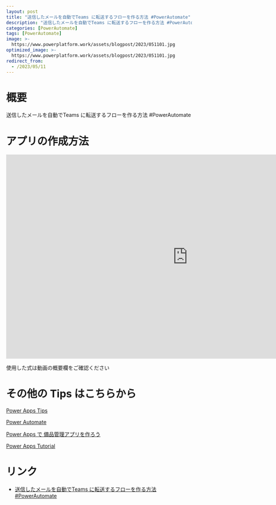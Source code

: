 ```yaml
---
layout: post
title: "送信したメールを自動でTeams に転送するフローを作る方法 #PowerAutomate"
description: "送信したメールを自動でTeams に転送するフローを作る方法 #PowerAutomateを動画で分かりやすく解説"
categories: [PowerAutomate]
tags: [PowerAutomate]
image: >-
  https://www.powerplatform.work/assets/blogpost/2023/051101.jpg
optimized_image: >-
  https://www.powerplatform.work/assets/blogpost/2023/051101.jpg
redirect_from:
  - /2023/05/11
---
```



#  概要

送信したメールを自動でTeams に転送するフローを作る方法 #PowerAutomate


# アプリの作成方法

<iframe width="983" height="553" src="https://www.youtube.com/embed/APvlBcv4tGM" title="YouTube video player" frameborder="0" allow="accelerometer; autoplay; clipboard-write; encrypted-media; gyroscope; picture-in-picture" allowfullscreen></iframe>


使用した式は動画の概要欄をご確認ください


# その他の Tips はこちらから

[Power Apps Tips](https://www.youtube.com/watch?v=VrAQf3JQ7yM&list=PLVhFi1fb3DqakSLVMn22DDcySXh9jtzi- )


[Power Automate](https://www.youtube.com/watch?v=-YnJYT0ASEM&list=PLVhFi1fb3Dqbzic6GieqnLFgD3aTj-eHA)


[Power Apps で 備品管理アプリを作ろう](https://www.youtube.com/playlist?list=PLVhFi1fb3DqZM3HKb8Hea6XEL96990Fyn)


[Power Apps Tutorial](https://www.youtube.com/playlist?list=PLVhFi1fb3DqalxpL974VvAJvV4iWoSbe_)


# リンク


- [送信したメールを自動でTeams に転送するフローを作る方法 #PowerAutomate](https://www.youtube.com/watch?v=APvlBcv4tGM)

